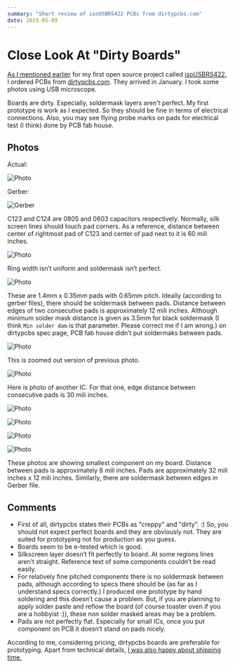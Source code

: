 ```yaml
---
summary: "Short review of isoUSBRS422 PCBs from dirtypcbs.com"
date: 2015-05-09
---
```

# Close Look At "Dirty Boards"

[As I mentioned earlier](2015-01-13-my-dirty-isousbrs422-boards-arrived.md) for my first open source project called [isoUSBRS422](index.md), I ordered PCBs from [dirtypcbs.com](https://dirtypcbs.com). They arrived in January. I took some photos using USB microscope.

Boards are dirty. Especially, soldermask layers aren't perfect. My first prototype is work as I expected. So they should be fine in terms of electrical connections. Also, you may see flying probe marks on pads for electrical test (I think) done by PCB fab house.

## Photos

Actual:

![Photo](img/2015-05-09-isousbrs422_pcb_1.jpg)

Gerber:

![Gerber](img/2015-05-09-isousbrs422_gerber_1.jpg)

C123 and C124 are 0805 and 0603 capacitors respectively. Normally, silk screen lines should touch pad corners. As a reference, distance between center of rightmost pad of C123 and center of pad next to it is 60 mili inches.

![Photo](img/2015-05-09-isousbrs422_pcb_2.jpg)

Ring width isn’t uniform and soldermask isn’t perfect.

![Photo](img/2015-05-09-isousbrs422_pcb_3.jpg)

These are 1.4mm x 0.35mm pads with 0.65mm pitch. Ideally (according to gerber files), there should be soldermask between pads. Distance between edges of two consecutive pads is approximately 12 mili inches. Although minimum solder mask distance is given as 3.5mm for black soldermask (I think `Min solder dam` is that parameter. Please correct me if I am wrong.) on dirtypcbs spec page, PCB fab house didn’t put soldermaks between pads.

![Photo](img/2015-05-09-isousbrs422_pcb_4.jpg)

This is zoomed out version of previous photo.

![Photo](img/2015-05-09-isousbrs422_pcb_5.jpg)

Here is photo of another IC. For that one, edge distance between consecutive pads is 30 mili inches.

![Photo](img/2015-05-09-isousbrs422_pcb_6.jpg)

![Photo](img/2015-05-09-isousbrs422_pcb_7.jpg)

![Photo](img/2015-05-09-isousbrs422_pcb_8.jpg)

![Photo](img/2015-05-09-isousbrs422_pcb_9.jpg)

These photos are showing smallest component on my board. Distance between pads is approximately 8 mili inches. Pads are approximately 32 mili inches x 12 mili inches. Similarly, there are soldermask between edges in Gerber file.

## Comments

* First of all, dirtypcbs states their PCBs as "creppy" and "dirty". :) So, you should not expect perfect boards and they are obviously not. They are suited for prototyping not for production as you guess.
* Boards seem to be e-tested which is good.
* Silkscreen layer doesn’t fit perfectly to board. At some regions lines aren’t straight. Reference text of some components couldn’t be read easily.
* For relatively fine pitched components there is no soldermask between pads, although according to specs there should be (as far as I understand specs correctly.) I produced one prototype by hand soldering and this doesn’t cause a problem. But, if you are planning to apply solder paste and reflow the board (of course toaster oven if you are a hobbyist :)), these non solder masked areas may be a problem.
* Pads are not perfectly flat. Especially for small ICs, once you put component on PCB it doesn’t stand on pads nicely.

According to me, considering pricing, dirtypcbs boards are preferable for prototyping. Apart from technical details, [I was also happy about shipping time.](2015-01-13-my-dirty-isousbrs422-boards-arrived.md)
